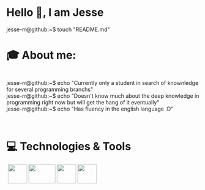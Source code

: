# Hello 👋, I am Jesse
jesse-rr@github:~$ touch "README.md"
️
# 🎓 About me:
<br>
jesse-rr@github:~$ echo "Currently only a student in search of knownledge for several programming branchs" <br>
jesse-rr@github:~$ echo "Doesn't know much about the deep knowledge in programming right now but will get the hang of it eventually" <br>  
jesse-rr@github:~$ echo "Has fluency in the english language :D"


️️
# 💻 Technologies & Tools
️
<img src="https://github.com/jesse-rr/jesse-rr/assets/162192002/cda97f5e-856d-4d43-89cc-17db1f226af6" width="50" height="50" />        <img src="https://github.com/jesse-rr/jesse-rr/assets/162192002/58914d32-43ea-44af-9206-85be034712bd" width="70" height="50" />        <img src="https://github.com/jesse-rr/jesse-rr/assets/162192002/7015648b-8af8-4309-bb0f-d078cfe10081" width="50" height="50" />        <img src="https://github.com/jesse-rr/jesse-rr/assets/162192002/9e15492f-b6c0-46c8-8064-a59e57622476" width="50" height="50" />        
